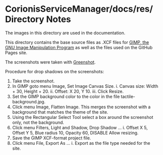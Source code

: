 # CorionisServiceManager/docs/res/ Directory Notes

The images in this directory are used in the documentation.

This directory contains the base source files as .XCF files for 
[GIMP, the  GNU Image Manipulation Program](https://www.gimp.org/)
as well as the files used on the GitHub Pages site.

The screenshots were taken with [Greenshot](http://getgreenshot.org/).

Procedure for drop shadows on the screenshots:
 1. Take the screenshot.
 2. In GIMP goto menu Image, Set Image Canvas Size.
    i. Canvas size: Width + 30, Height + 20.
    ii. Offset: X 20, Y 10.
    iii. Click Resize.
 3. Set the GIMP background color to the color in the file tactile-background.jpg.
 4. Click menu Image, Flatten Image. This merges the screenshot with a background that matches the theme of the site.
 5. Using the Rectangular Select Tool select a box around the screenshot only, not the background.
 6. Click menu Filters, Light and Shadow, Drop Shadow ...
    i. Offset X 5, Offset Y 5, Blue radius 10, Opacity 60, DISABLE Allow resizing.
 7. Save the GIMP XCF-format project file.
 8. Click menu File, Export As ...
    i. Export as the file type needed for the site.


